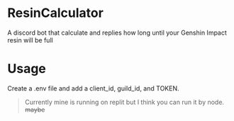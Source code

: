 # ResinCalculator
A discord bot that calculate and replies how long until your Genshin Impact resin will be full

# Usage
Create a .env file and add a client_id, guild_id, and TOKEN.

> Currently mine is running on replit but I think you can run it by node. ~~maybe~~
